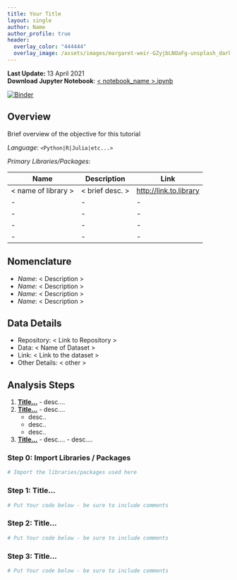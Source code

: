 ```yaml
---
title: Your Title
layout: single
author: Name
author_profile: true
header:
  overlay_color: "444444"
  overlay_image: /assets/images/margaret-weir-GZyjbLNOaFg-unsplash_dark.jpg
---
```


**Last Update:** 13 April 2021 <br />
**Download Jupyter Notebook**: [< notebook_name >.ipynb](https://geospatial.101workbook.org/tutorials/<notebook_name>.ipynb)

[![Binder](https://mybinder.org/badge_logo.svg)](https://mybinder.org/v2/gh/ISUgenomics/geospatialworkbook/main?urlpath=lab/tree/tutorials/<notebook_name>.ipynb)

## Overview
Brief overview of the objective for this tutorial

*Language*: `<Python|R|Julia|etc...>`

*Primary Libraries/Packages*:

|Name|Description|Link|
|-|-|-|
| < name of library > |< brief desc. >|http://link.to.library|
|-|-|-|
|-|-|-|
|-|-|-|
|-|-|-|

## Nomenclature

  * *Name*: < Description >
  * *Name*: < Description >
  * *Name*: < Description >
  * *Name*: < Description >

## Data Details
  * Repository: < Link to Repository >
  * Data: < Name of Dataset >
  * Link: < Link to the dataset >
  * Other Details: < other >

## Analysis Steps
  1. **[Title...](#this_is_step1)**
    - desc....
  2. **[Title...](#step_2)**
    - desc....
      - desc..
      - desc..
      - desc..
  2. **[Title...](#step_3)**
    - desc....
    - desc....

### Step 0: Import Libraries / Packages


```python
# Import the libraries/packages used here
```

<a id='this_is_step1'></a>
### Step 1: Title...


```python
# Put Your code below - be sure to include comments
```

<a id='step_2'></a>
### Step 2: Title...


```python
# Put Your code below - be sure to include comments
```

<a id='step_3'></a>
### Step 3: Title...


```python
# Put Your code below - be sure to include comments
```
